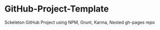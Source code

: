 GitHub-Project-Template
=======================

Sckeleton GitHub Project using NPM, Grunt, Karma, Nested gh-pages repo
